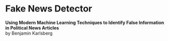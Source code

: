 # Fake News Detector
**Using Modern Machine Learning Techniques to Identify False Information in Political News Articles**<br>
by Benjamin Karlsberg<br>
